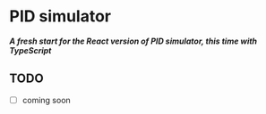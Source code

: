 # PID simulator

***A fresh start for the React version of PID simulator, this time with TypeScript***

## TODO

* [ ] coming soon
